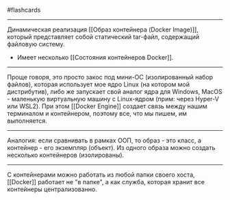 #flashcards
***
Динамическая реализация [[Образ контейнера (Docker Image)]], который представляет собой статический tar-файл, содержащий файловую систему.
- Имеет несколько [[Состояния контейнеров Docker]].
***
Проще говоря, это просто закос под мини-ОС (изолированный набор файлов), которая использует мое ядро Linux (на котором мой дистрибутив), либо же запускает свой аналог ядра для Windows, MacOS - маленькую виртуальную машину с Linux-ядром (прим: через Hyper-V или WSL2).
При этом [[Docker Engine]] создает связь между нашим терминалом и контейнером, поэтому все, что мы пишем, им выполняется.
***
Аналогия: если сравнивать в рамках ООП, то образ - это класс, а контейнер - его экземпляр (объект). Из одного образа можно создать несколько контейнеров (изолированы).
***
С контейнерами можно работать из любой папки своего хоста, [[Docker]] работает не "в папке", а как служба, которая хранит все контейнеры централизованно.
<!--SR:!2025-09-25,4,270-->